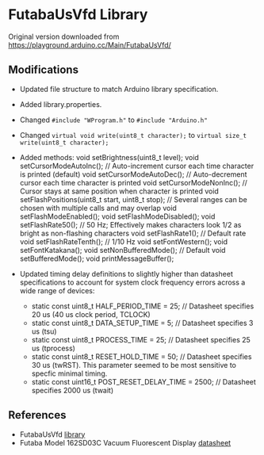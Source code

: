 FutabaUsVfd Library
=============================================================================

Original version downloaded from https://playground.arduino.cc/Main/FutabaUsVfd/

Modifications
-----
+ Updated file structure to match Arduino library specification.
+ Added library.properties.
+ Changed ``#include "WProgram.h"`` to `#include "Arduino.h"`
+ Changed `virtual void write(uint8_t character);` to `virtual size_t write(uint8_t character);`
+ Added methods:
    void setBrightness(uint8_t level);
    void setCursorModeAutoInc(); // Auto-increment cursor each time character is printed (default)
    void setCursorModeAutoDec(); // Auto-decrement cursor each time character is printed
    void setCursorModeNonInc();  // Cursor stays at same position when character is printed
    void setFlashPositions(uint8_t start, uint8_t stop); // Several ranges can be chosen with multiple calls and may overlap
    void setFlashModeEnabled();
    void setFlashModeDisabled();
    void setFlashRate50(); // 50 Hz; Effectively makes characters look 1/2 as bright as non-flashing characters
    void setFlashRate1();  // Default rate
    void setFlashRateTenth(); // 1/10 Hz
    void setFontWestern();
    void setFontKatakana();
    void setNonBufferedMode();  // Default
    void setBufferedMode();
    void printMessageBuffer();

+ Updated timing delay definitions to slightly higher than datasheet specifications to account for system clock frequency errors across a wide range of devices:
  + static const uint8_t HALF_PERIOD_TIME = 25;  // Datasheet specifies 20 us (40 us clock period, TCLOCK)
  + static const uint8_t DATA_SETUP_TIME = 5;    // Datasheet specifies 3 us (tsu)
  + static const uint8_t PROCESS_TIME = 25;      // Datasheet specifies 25 us (tprocess)
  + static const uint8_t RESET_HOLD_TIME = 50;   // Datasheet specifies 30 us (twRST). This parameter seemed to be most sensitive to specfic minimal timing.
  + static const uint16_t POST_RESET_DELAY_TIME = 2500;  // Datasheet specifies 2000 us (twait)

References
----------
+ FutabaUsVfd [library][1]
+ Futaba Model 162SD03C Vacuum Fluorescent Display [datasheet][2]


[1]: https://playground.arduino.cc/Main/FutabaUsVfd/
[2]: https://www.allelectronics.com/mas_assets/media/allelectronics2018/spec/VFD-162.pdf
